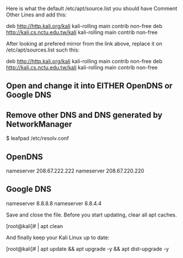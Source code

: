 Here is what the default /etc/apt/source.list you should have
Comment Other Lines and add this:

deb http://http.kali.org/kali kali-rolling main contrib non-free
deb http://kali.cs.nctu.edu.tw/kali kali-rolling main contrib non-free


After looking at prefered mirror from the link above, replace it on /etc/apt/sources.list such this:

deb http://http.kali.org/kali kali-rolling main contrib non-free
deb http://kali.cs.nctu.edu.tw/kali kali-rolling main contrib non-free



## Open and change it into EITHER OpenDNS or Google DNS
## Remove other DNS and DNS generated by NetworkManager
$ leafpad /etc/resolv.conf

## OpenDNS ##
nameserver 208.67.222.222
nameserver 208.67.220.220

## Google DNS ##
nameserver 8.8.8.8
nameserver 8.8.4.4


Save and close the file.
Before you start updating, clear all apt caches.

[root@kali]# | apt clean


And finally keep your Kali Linux up to date:

[root@kali]# | apt update && apt upgrade -y && apt dist-upgrade -y
